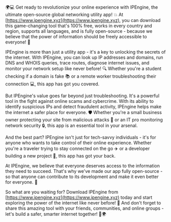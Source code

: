 🌍️💻 Get ready to revolutionize your online experience with IPEngine, the ultimate open-source global networking utility app! 💥 At [https://www.ipengine.xyz](https://www.ipengine.xyz), you can download this game-changing tool that's 100% free, works in every country and region, supports all languages, and is fully open-source - because we believe that the power of information should be freely accessible to everyone! 📡

IPEngine is more than just a utility app - it's a key to unlocking the secrets of the internet. With IPEngine, you can look up IP addresses and domains, run DNS and WHOIS queries, trace routes, diagnose internet issues, and monitor your network setup like never before! 🔍️ Whether you're a student checking if a domain is fake 📚 or a remote worker troubleshooting their connection 💻, this app has got you covered.

But IPEngine's value goes far beyond just troubleshooting. It's a powerful tool in the fight against online scams and cybercrime. With its ability to identify suspicious IPs and detect fraudulent activity, IPEngine helps make the internet a safer place for everyone. 🛡️ Whether you're a small business owner protecting your site from malicious attacks 💸 or an IT pro monitoring network security 🔒, this app is an essential tool in your arsenal.

And the best part? IPEngine isn't just for tech-savvy individuals - it's for anyone who wants to take control of their online experience. Whether you're a traveler trying to stay connected on the go ✈️ or a developer building a new project 🚀, this app has got your back.

At IPEngine, we believe that everyone deserves access to the information they need to succeed. That's why we've made our app fully open-source - so that anyone can contribute to its development and make it even better for everyone. 💪

So what are you waiting for? Download IPEngine from [https://www.ipengine.xyz](https://www.ipengine.xyz) today and start exploring the power of the internet like never before! 🚀 And don't forget to share this amazing tool with your friends, communities, and online groups - let's build a safer, smarter internet together! 💪🌍️
